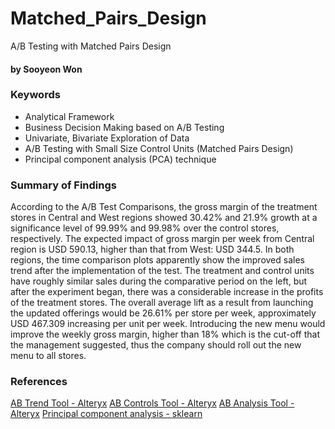 # Matched_Pairs_Design
A/B Testing with Matched Pairs Design

#### by Sooyeon Won

### Keywords 
- Analytical Framework
- Business Decision Making based on A/B Testing
- Univariate, Bivariate Exploration of Data 
- A/B Testing with Small Size Control Units (Matched Pairs Design)
- Principal component analysis (PCA) technique 


### Summary of Findings

According to the A/B Test Comparisons, the gross margin of the treatment stores in Central and West regions showed 30.42% and 21.9% growth at a significance level of 99.99% and 99.98% over the control stores, respectively. The expected impact of gross margin per week from Central region is USD 590.13, higher than that from West: USD 344.5. In both regions, the time comparison plots apparently show the improved sales trend after the implementation of the test. The treatment and control units have roughly similar sales during the comparative period on the left, but after the experiment began, there was a considerable increase in the profits of the treatment stores. The overall average lift as a result from launching the updated offerings would be 26.61% per store per week, approximately USD 467.309 increasing per unit per week. Introducing the new menu would improve the weekly gross margin, higher than 18% which is the cut-off that the management suggested, thus the company should roll out the new menu to all stores.

### References 
[AB Trend Tool - Alteryx](https://help.alteryx.com/current/designer/ab-trend-tool)
[AB Controls Tool - Alteryx](https://help.alteryx.com/current/designer/ab-controls-tool)
[AB Analysis Tool - Alteryx](https://help.alteryx.com/current/designer/ab-analysis-tool)
[Principal component analysis - sklearn](https://scikit-learn.org/stable/modules/generated/sklearn.decomposition.PCA.html)
